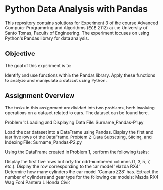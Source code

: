 # Python Data Analysis with Pandas
This repository contains solutions for Experiment 3 of the course Advanced Computer Programming and Algorithms (ECE 2112) at the University of Santo Tomas, Faculty of Engineering. The experiment focuses on using Python's Pandas library for data analysis.

## Objective
The goal of this experiment is to:

Identify and use functions within the Pandas library.
Apply these functions to analyze and manipulate a dataset using Python.
## Assignment Overview
The tasks in this assignment are divided into two problems, both involving operations on a dataset related to cars. The dataset can be found here.

Problem 1: Loading and Displaying Data
File: Surname_Pandas-P1.py

Load the car dataset into a DataFrame using Pandas.
Display the first and last five rows of the DataFrame.
Problem 2: Data Subsetting, Slicing, and Indexing
File: Surname_Pandas-P2.py

Using the DataFrame created in Problem 1, perform the following tasks:

Display the first five rows but only for odd-numbered columns (1, 3, 5, 7, etc.).
Display the row corresponding to the car model 'Mazda RX4'.
Determine how many cylinders the car model 'Camaro Z28' has.
Extract the number of cylinders and gear type for the following car models:
Mazda RX4 Wag
Ford Pantera L
Honda Civic
